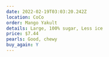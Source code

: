 ```yaml
---
date: 2022-02-19T03:03:20.242Z
location: CoCo
order: Mango Yakult
details: Large, 100% sugar, Less ice
price: $7.44
pearls: Good, chewy
buy_again: Y
---
```

